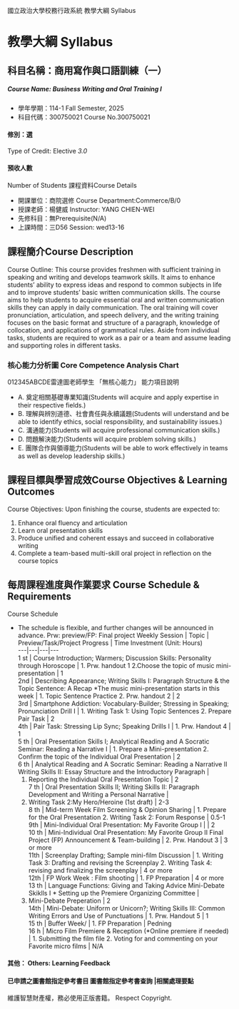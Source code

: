 國立政治大學校務行政系統 教學大綱 Syllabus
# 教學大綱 Syllabus
##  科目名稱：商用寫作與口語訓練（一）
#####  Course Name: Business Writing and Oral Training I
  * 學年學期：114-1 Fall Semester, 2025 
  * 科目代碼：300750021 Course No.300750021
#### 修別：選
Type of Credit: Elective 
_3.0_
#### 預收人數
Number of Students
課程資料Course Details
  * 開課單位：商院選修 Course Department:Commerce/B/0 
  * 授課老師：楊健威 Instructor: YANG CHIEN-WEI 
  * 先修科目：無Prerequisite(N/A)
  * 上課時間：三D56 Session: wed13-16
##  課程簡介Course Description
Course Outline:
This course provides freshmen with sufficient training in speaking and writing and develops teamwork skills. It aims to enhance students’ ability to express ideas and respond to common subjects in life and to improve students’ basic written communication skills. 
The course aims to help students to acquire essential oral and written communication skills they can apply in daily communication. The oral training will cover pronunciation, articulation, and speech delivery, and the writing training focuses on the basic format and structure of a paragraph, knowledge of collocation, and applications of grammatical rules. Aside from individual tasks, students are required to work as a pair or a team and assume leading and supporting roles in different tasks.
###  核心能力分析圖 Core Competence Analysis Chart
012345ABCDE雷達圖老師學生
「無核心能力」 
能力項目說明
  * A. 奠定相關基礎專業知識(Students will acquire and apply expertise in their respective fields.)
  * B. 理解與辨別道德、社會責任與永續議題(Students will understand and be able to identify ethics, social responsibility, and sustainability issues.)
  * C. 溝通能力(Students will acquire professional communication skills.)
  * D. 問題解決能力(Students will acquire problem solving skills.)
  * E. 團隊合作與領導能力(Students will be able to work effectively in teams as well as develop leadership skills.)
##  課程目標與學習成效Course Objectives & Learning Outcomes 
Course Objectives:
Upon finishing the course, students are expected to:
1. Enhance oral fluency and articulation
2. Learn oral presentation skills
3. Produce unified and coherent essays and succeed in collaborative writing
4. Complete a team-based multi-skill oral project in reflection on the course topics
##  每周課程進度與作業要求 Course Schedule & Requirements
Course Schedule
* The schedule is flexible, and further changes will be announced in advance.
Prw: preview/FP: Final project
Weekly Session |  Topic |  Preview/Task/Project Progress |  Time Investment (Unit: Hours)  
---|---|---|---  
1 st |  Course Introduction; Warmers; Discussion Skills: Personality through Horoscope |  1. Prw. handout 1 2.Choose the topic of music mini-presentation |  1  
2nd |  Describing Appearance; Writing Skills I: Paragraph Structure & the Topic Sentence: A Recap *The music mini-presentation starts in this week |  1. Topic Sentence Practice 2. Prw. handout 2 |  2  
3rd |  Smartphone Addiction: Vocabulary-Builder; Stressing in Speaking; Pronunciation Drill I |  1. Writing Task 1: Using Topic Sentences 2. Prepare Pair Task |  2  
4th |  Pair Task: Stressing Lip Sync; Speaking Drills I |  1. Prw. Handout 4 |  1  
5 th  |  Oral Presentation Skills I; Analytical Reading and A Socratic Seminar: Reading a Narrative I |  1. Prepare a Mini-presentation 2. Confirm the topic of the Individual Oral Presentation |  2  
6 th |  Analytical Reading and A Socratic Seminar: Reading a Narrative II Writing Skills II: Essay Structure and the Introductory Paragraph | 
  1. Reporting the Individual Oral Presentation Topic
|  2  
7 th |  Oral Presentation Skills II; Writing Skills II: Paragraph Development and Writing a Personal Narrative | 
  1. Writing Task 2:My Hero/Heroine (1st draft)
|  2-3  
8 th |  Mid-term Week Film Screening & Opinion Sharing |  1. Prepare for the Oral Presentation 2. Writing Task 2: Forum Response |  0.5-1  
9th |  Mini-Individual Oral Presentation: My Favorite Group I |  |  2  
10 th  |  Mini-Individual Oral Presentation: My Favorite Group II Final Project (FP) Announcement & Team-building |  2. Prw. Handout 3  |  3 or more  
11th |  Screenplay Drafting; Sample mini-film Discussion |  1. Writing Task 3: Drafting and revising the Screenplay 2. Writing Task 4: revising and finalizing the screenplay |  4 or more  
12th |  FP Work Week : Film shooting |  1. FP Preparation |  4 or more  
13 th |  Language Functions: Giving and Taking Advice Mini-Debate Skiklls I  * Setting up the Premiere Organizing Committee | 
  1. Mini-Debate Preperation
|  2  
14th |  Mini-Debate: Uniform or Unicorn?; Writing Skills III: Common Writing Errors and Use of Punctuations  |  1. Prw. Handout 5 |  1  
15 th |  Buffer Week/ |  1. FP Preparation |  Pedning  
16 h |  Micro Film Premiere & Reception (*Online premiere if needed) |  1. Submitting the film file 2. Voting for and commenting on your Favorite micro films |  N/A  
####  其他： Others: Learning Feedback 
####  已申請之圖書館指定參考書目  圖書館指定參考書查詢 |相關處理要點
維護智慧財產權，務必使用正版書籍。 Respect Copyright.
